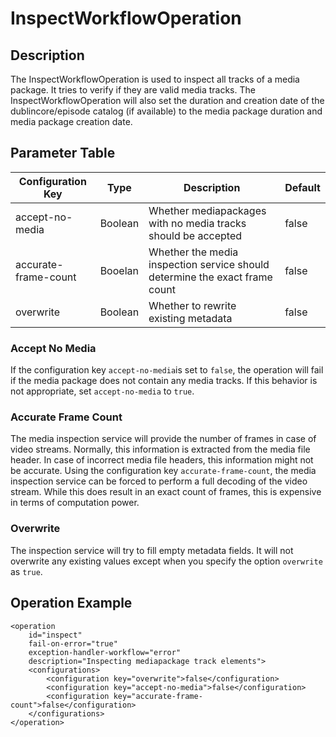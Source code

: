 # InspectWorkflowOperation

## Description

The InspectWorkflowOperation is used to inspect all tracks of a media package. It tries to verify if they are valid
media tracks.
The InspectWorkflowOperation will also set the duration and creation date of the dublincore/episode catalog
(if available) to the media package duration and media package creation date.

## Parameter Table

|Configuration Key    |Type    |Description                                                                |Default |
|---------------------|--------|---------------------------------------------------------------------------|--------|
|accept-no-media      |Boolean |Whether mediapackages with no media tracks should be accepted              |false   |
|accurate-frame-count |Booelan |Whether the media inspection service should determine the exact frame count|false   |
|overwrite            |Boolean |Whether to rewrite existing metadata                                       |false   |

### Accept No Media

If the configuration key `accept-no-media`is set to `false`, the operation will fail if the media package does not
contain any media tracks. If this behavior is not appropriate, set `accept-no-media` to `true`.

### Accurate Frame Count

The media inspection service will provide the number of frames in case of video streams. Normally, this information is
extracted from the media file header. In case of incorrect media file headers, this information might not be accurate.
Using the configuration key `accurate-frame-count`, the media inspection service can be forced to perform a full
decoding of the video stream. While this does result in an exact count of frames, this is expensive in terms of
computation power.

### Overwrite

The inspection service will try to fill empty metadata fields. It will not overwrite any existing values except when
you specify the option `overwrite` as `true`.

## Operation Example

    <operation
        id="inspect"
        fail-on-error="true"
        exception-handler-workflow="error"
        description="Inspecting mediapackage track elements">
        <configurations>
            <configuration key="overwrite">false</configuration>
            <configuration key="accept-no-media">false</configuration>
            <configuration key="accurate-frame-count">false</configuration>
        </configurations>
    </operation>
